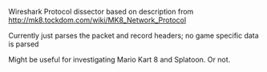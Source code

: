 Wireshark Protocol dissector based on description from http://mk8.tockdom.com/wiki/MK8_Network_Protocol

Currently just parses the packet and record headers; no game specific data is parsed

Might be useful for investigating Mario Kart 8 and Splatoon. Or not.
